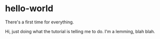 # hello-world
There's a first time for everything.

Hi, just doing what the tutorial is telling me to do. I'm a lemming, blah blah.
